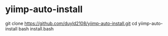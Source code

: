 # yiimp-auto-install

git clone https://github.com/duyld2108/yiimp-auto-install.git
cd yiimp-auto-install
bash install.bash
